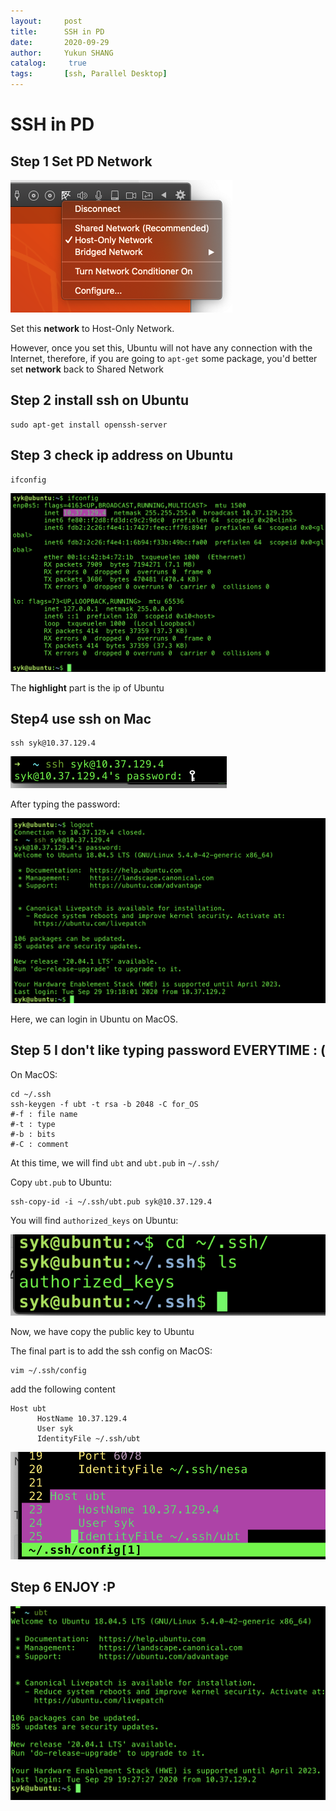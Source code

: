 ```yaml
---
layout:     post
title:      SSH in PD
date:       2020-09-29
author:     Yukun SHANG
catalog: 	 true
tags:       [ssh, Parallel Desktop]
---
```


# SSH in PD

## Step 1 Set PD Network

<img src="https://raw.githubusercontent.com/Yukun4119/BlogImg/main/img/Screen%20Shot%202020-09-29%20at%2019.14.19.png" alt="Screen Shot 2020-09-29 at 19.14.19" style="zoom:50%;" />

Set this **network** to Host-Only Network.

However, once you set this, Ubuntu will not have any connection with the Internet, therefore, if you are going to `apt-get` some package, you'd better set **network** back to Shared Network



## Step 2 install ssh on Ubuntu

```
sudo apt-get install openssh-server
```



## Step 3 check ip address on Ubuntu

```
ifconfig
```

![Screen Shot 2020-09-29 at 19.18.23](https://raw.githubusercontent.com/Yukun4119/BlogImg/main/img/Screen%20Shot%202020-09-29%20at%2019.18.23.png)

The **highlight** part is the ip of Ubuntu

## Step4  use ssh on Mac

```
ssh syk@10.37.129.4
```

<img src="https://raw.githubusercontent.com/Yukun4119/BlogImg/main/img/Screen%20Shot%202020-09-29%20at%2019.19.35.png" alt="Screen Shot 2020-09-29 at 19.19.35" style="zoom:50%;" />

After typing the password:

![Screen Shot 2020-09-29 at 19.20.22](https://raw.githubusercontent.com/Yukun4119/BlogImg/main/img/Screen%20Shot%202020-09-29%20at%2019.20.22.png)

Here, we can login in Ubuntu on MacOS.



## Step 5 I don't like typing password EVERYTIME : (

On MacOS:

```shell
cd ~/.ssh
ssh-keygen -f ubt -t rsa -b 2048 -C for_OS  
#-f : file name
#-t : type
#-b : bits
#-C : comment
```

At this time, we will find `ubt` and `ubt.pub` in `~/.ssh/`



Copy `ubt.pub` to Ubuntu:

```
ssh-copy-id -i ~/.ssh/ubt.pub syk@10.37.129.4
```

You will find `authorized_keys` on Ubuntu:

![authorized_keys_pd](https://raw.githubusercontent.com/Yukun4119/BlogImg/main/img/authorized_keys_pd.png)

Now, we have copy the public key to Ubuntu



The final part is to add the ssh config on  MacOS:

```shell
vim ~/.ssh/config
```

add the following content

```shell
Host ubt
      HostName 10.37.129.4
      User syk
      IdentityFile ~/.ssh/ubt
```

![Host_ubt](https://raw.githubusercontent.com/Yukun4119/BlogImg/main/img/Host_ubt.png)

## Step 6 ENJOY :P

![Enjoy](https://raw.githubusercontent.com/Yukun4119/BlogImg/main/img/Enjoy.png)
